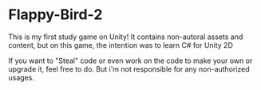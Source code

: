 # Flappy-Bird-2
This is my first study game on Unity!
It contains non-autoral assets and content, but on this game, the intention was to learn C# for Unity 2D

If you want to "Steal" code or even work on the code to make your own or upgrade it, feel free to do.
But i'm not responsible for any non-authorized usages.
